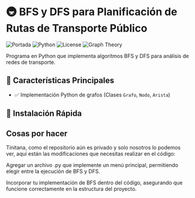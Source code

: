 # 🚇 BFS y DFS para Planificación de Rutas de Transporte Público

![Portada](Portada.jpg)
![Python](https://img.shields.io/badge/Python-3.8%2B-blue)
![License](https://img.shields.io/badge/License-MIT-green)
![Graph Theory](https://img.shields.io/badge/Graph%20Theory-BFS%20%7C%20DFS-red)

Programa en Python que implementa algoritmos BFS y DFS para análisis de redes de transporte.

## 📌 Características Principales
- ✅ Implementación Python de grafos (Clases `Grafo`, `Nodo`, `Arista`)


## 🚀 Instalación Rápida


## Cosas por hacer
Tinitana, como el repositorio aún es privado y solo nosotros lo podemos ver, aquí están las modificaciones que necesitas realizar en el código:

Agregar un archivo .py que implemente un menú principal, permitiendo elegir entre la ejecución de BFS y DFS.

Incorporar tu implementación de BFS dentro del código, asegurando que funcione correctamente en la estructura del proyecto.
